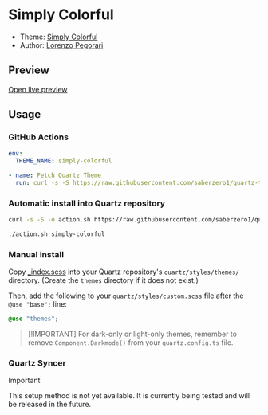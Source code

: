 # Simply Colorful

- Theme: [Simply Colorful](OBSIDIAN_THEME_URL%)
- Author: <a href="https://github.com/LorenzoPegorari" target="_blank" rel="noopener noreferrer">Lorenzo Pegorari</a>

## Preview

[Open live preview](https://quartz-themes.github.io/simply-colorful/)

## Usage

### GitHub Actions

```yaml
env:
  THEME_NAME: simply-colorful
```

```yaml
- name: Fetch Quartz Theme
  run: curl -s -S https://raw.githubusercontent.com/saberzero1/quartz-themes/master/action.sh | bash -s -- $THEME_NAME
```

### Automatic install into Quartz repository

```bash
curl -s -S -o action.sh https://raw.githubusercontent.com/saberzero1/quartz-themes/master/action.sh

./action.sh simply-colorful
```

### Manual install

Copy [\_index.scss](./_index.scss) into your Quartz repository's `quartz/styles/themes/` directory. (Create the `themes` directory if it does not exist.)

Then, add the following to your `quartz/styles/custom.scss` file after the `@use "base";` line:

```scss
@use "themes";
```

> [!IMPORTANT] For dark-only or light-only themes, remember to remove `Component.Darkmode()` from your `quartz.config.ts` file.

### Quartz Syncer

> [!IMPORTANT]
> This setup method is not yet available. It is currently being tested and will be released in the future.
